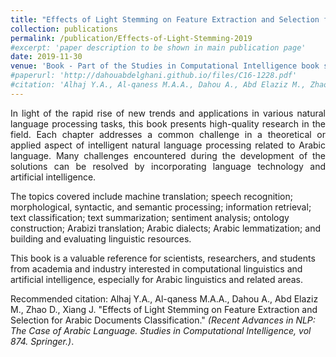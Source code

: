 ```yaml
---
title: "Effects of Light Stemming on Feature Extraction and Selection for Arabic Documents Classification"
collection: publications
permalink: /publication/Effects-of-Light-Stemming-2019
#excerpt: 'paper description to be shown in main publication page'
date: 2019-11-30
venue: 'Book - Part of the Studies in Computational Intelligence book series (SCI, volume 874)'
#paperurl: 'http://dahouabdelghani.github.io/files/C16-1228.pdf'
#citation: 'Alhaj Y.A., Al-qaness M.A.A., Dahou A., Abd Elaziz M., Zhao D., Xiang J. &quot;Effects of Light Stemming on Feature Extraction and Selection for Arabic Documents Classification.&quot; <i>Recent Advances in NLP: The Case of Arabic Language. Studies in Computational Intelligence, vol 874. Springer.)</i>. 1(1).'
---
```

<p style="text-align: justify">
In light of the rapid rise of new trends and applications in various natural language processing tasks, this book presents high-quality research in the field. Each chapter addresses a common challenge in a theoretical or applied aspect of intelligent natural language processing related to Arabic language. Many challenges encountered during the development of the solutions can be resolved by incorporating language technology and artificial intelligence.

The topics covered include machine translation; speech recognition; morphological, syntactic, and semantic processing; information retrieval; text classification; text summarization; sentiment analysis; ontology construction; Arabizi translation; Arabic dialects; Arabic lemmatization; and building and evaluating linguistic resources.

This book is a valuable reference for scientists, researchers, and students from academia and industry interested in computational linguistics and artificial intelligence, especially for Arabic linguistics and related areas.

Recommended citation: Alhaj Y.A., Al-qaness M.A.A., Dahou A., Abd Elaziz M., Zhao D., Xiang J. "Effects of Light Stemming on Feature Extraction and Selection for Arabic Documents Classification." <i>(Recent Advances in NLP: The Case of Arabic Language. Studies in Computational Intelligence, vol 874. Springer.)</i>.


</p>
